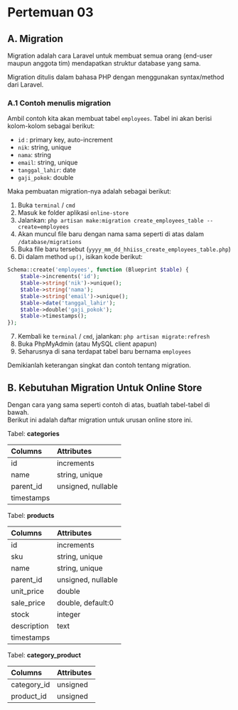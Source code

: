 # Pertemuan 03

## A. Migration

Migration adalah cara Laravel untuk membuat semua orang (end-user maupun anggota tim) mendapatkan struktur database yang sama.  

Migration ditulis dalam bahasa PHP dengan menggunakan syntax/method dari Laravel.  

### A.1 Contoh menulis migration

Ambil contoh kita akan membuat tabel `employees`. Tabel ini akan berisi kolom-kolom sebagai berikut:  
- `id` : primary key, auto-increment
- `nik`: string, unique
- `nama`: string
- `email`: string, unique
- `tanggal_lahir`: date
- `gaji_pokok`: double

Maka pembuatan migration-nya adalah sebagai berikut:
1. Buka `terminal` / `cmd`
2. Masuk ke folder aplikasi `online-store`
3. Jalankan: `php artisan make:migration create_employees_table --create=employees`
4. Akan muncul file baru dengan nama sama seperti di atas dalam `/database/migrations`
5. Buka file baru tersebut (`yyyy_mm_dd_hhiiss_create_employees_table.php`)
6. Di dalam method `up()`, isikan kode berikut:
```php
Schema::create('employees', function (Blueprint $table) {
    $table->increments('id');
    $table->string('nik')->unique();
    $table->string('nama');
    $table->string('email')->unique();
    $table->date('tanggal_lahir');
    $table->double('gaji_pokok');
    $table->timestamps();
});
```
7. Kembali ke `terminal` / `cmd`, jalankan: `php artisan migrate:refresh`
8. Buka PhpMyAdmin (atau MySQL client apapun)
9. Seharusnya di sana terdapat tabel baru bernama `employees`

Demikianlah keterangan singkat dan contoh tentang migration.

## B. Kebutuhan Migration Untuk Online Store

Dengan cara yang sama seperti contoh di atas, buatlah tabel-tabel di bawah.  
Berikut ini adalah daftar migration untuk urusan online store ini.

Tabel: __categories__  

| Columns        | Attributes         |
| :------------- | :----------------- |
| id             | increments         |
| name           | string, unique     |
| parent_id      | unsigned, nullable |
| timestamps     |                    |

Tabel: __products__  

| Columns        | Attributes         |
| :------------- | :----------------- |
| id             | increments         |
| sku            | string, unique     |
| name           | string, unique     |
| parent_id      | unsigned, nullable |
| unit_price     | double             |
| sale_price     | double, default:0  |
| stock          | integer            |
| description    | text               |
| timestamps     |                    |

Tabel: __category_product__  

| Columns        | Attributes         |
| :------------- | :----------------- |
| category_id    | unsigned           |
| product_id     | unsigned           |
